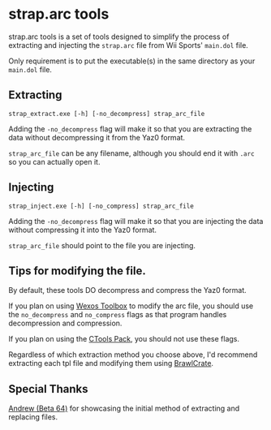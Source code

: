 # strap.arc tools

strap.arc tools is a set of tools designed to simplify the process of extracting and injecting the `strap.arc` file from Wii Sports' `main.dol` file.

Only requirement is to put the executable(s) in the same directory as your `main.dol` file.



## Extracting

```strap_extract.exe [-h] [-no_decompress] strap_arc_file```

Adding the `-no_decompress` flag will make it so that you are extracting the data without decompressing it from the Yaz0 format.

`strap_arc_file` can be any filename, although you should end it with `.arc` so you can actually open it.


## Injecting

```strap_inject.exe [-h] [-no_compress] strap_arc_file```

Adding the `-no_decompress` flag will make it so that you are injecting the data without compressing it into the Yaz0 format.

`strap_arc_file` should point to the file you are injecting.


## Tips for modifying the file.

By default, these tools DO decompress and compress the Yaz0 format. 

If you plan on using [Wexos Toolbox](https://wiki.tockdom.com/wiki/Wexos%27s_Toolbox) to modify the arc file, you should use the `no_decompress` and `no_compress` flags as that program handles decompression and compression.

If you plan on using the [CTools Pack](https://wiki.tockdom.com/wiki/CTools_Pack), you should not use these flags.

Regardless of which extraction method you choose above, I'd recommend extracting each tpl file and modifying them using [BrawlCrate](https://github.com/soopercool101/BrawlCrate).

## Special Thanks

[Andrew (Beta 64)](https://beta64.tv) for showcasing the initial method of extracting and replacing files.
